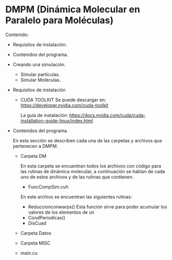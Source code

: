# DMPM (Dinámica Molecular en Paralelo para Moléculas)

Contenido:

* Requisitos de instalación.
* Contenidos del programa.
* Creando una simulación.
  * Simular partículas.
  * Simular Moléculas.
 
* Requisitos de instalación

  * CUDA TOOLKIT
    Se puede descargar en: https://developer.nvidia.com/cuda-toolkit
    
    La guía de instalación: https://docs.nvidia.com/cuda/cuda-installation-guide-linux/index.html

* Contenidos del programa.

  En esta sección se describen cada una de las carpetas y archivos que pertenecen a DMPM.

  * Carpeta DM
    
    En esta carpeta se encuentran todos los archivos con código para las rutinas de dinámica molecular, a continuación se hablan de cada uno de estos archivos y de las rutinas que contienen.

    *  FuncCompSim.cuh
      
    En este archivo se encuentran las siguientes rutinas:
 
      * Reduccionconwarps()
       Esta función sirve para poder acumular los valores de los elementos de un
      * CondPeriodicas()
      * DisCuad
 
  * Carpeta Datos
  * Carpeta MISC
  * main.cu
  

  
